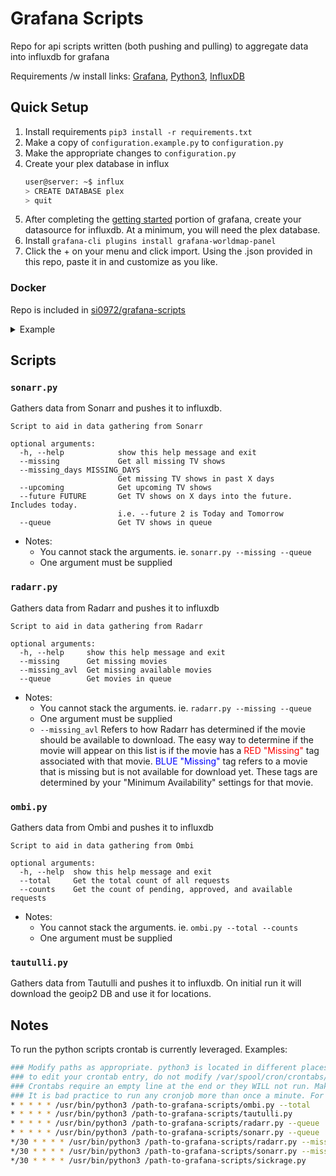 # Grafana Scripts
Repo for api scripts written (both pushing and pulling) to aggregate data into influxdb for grafana

Requirements /w install links: [Grafana](http://docs.grafana.org/installation/), [Python3](https://www.python.org/downloads/), [InfluxDB](https://docs.influxdata.com/influxdb/v1.5/introduction/installation/)

## Quick Setup
1. Install requirements `pip3 install -r requirements.txt`
1. Make a copy of `configuration.example.py` to `configuration.py`
2. Make the appropriate changes to `configuration.py`
1. Create your plex database in influx
    ```sh
    user@server: ~$ influx
    > CREATE DATABASE plex
    > quit
    ```
1. After completing the [getting started](http://docs.grafana.org/guides/getting_started/) portion of grafana, create your datasource for influxdb. At a minimum, you will need the plex database.
1. Install `grafana-cli plugins install grafana-worldmap-panel`
1. Click the + on your menu and click import. Using the .json provided in this repo, paste it in and customize as you like.



### Docker

Repo is included in [si0972/grafana-scripts](https://github.com/si0972/grafana-scripts-docker)

<details><summary>Example</summary>
<p>

```
docker create \
  --name=grafana-scripts \
  -v <path to data>:/Scripts \
  -e plex=true \
  -e PGID=<gid> -e PUID=<uid>  \
  si0972/grafana-scripts:latest
```
</p>
</details>




## Scripts
### `sonarr.py`
Gathers data from Sonarr and pushes it to influxdb.

```
Script to aid in data gathering from Sonarr

optional arguments:
  -h, --help            show this help message and exit
  --missing             Get all missing TV shows
  --missing_days MISSING_DAYS
                        Get missing TV shows in past X days
  --upcoming            Get upcoming TV shows
  --future FUTURE       Get TV shows on X days into the future. Includes today.
                        i.e. --future 2 is Today and Tomorrow
  --queue               Get TV shows in queue
```
- Notes:
  - You cannot stack the arguments. ie. `sonarr.py --missing --queue`
  - One argument must be supplied

### `radarr.py`
Gathers data from Radarr and pushes it to influxdb

```
Script to aid in data gathering from Radarr

optional arguments:
  -h, --help     show this help message and exit
  --missing      Get missing movies
  --missing_avl  Get missing available movies
  --queue        Get movies in queue
```
- Notes:
  - You cannot stack the arguments. ie. `radarr.py --missing --queue`
  - One argument must be supplied
  - `--missing_avl` Refers to how Radarr has determined if the movie should be available to download. The easy way to determine if the movie will appear on this list is if the movie has a <span style="color:red">RED "Missing"</span> tag associated with that movie. <span style="color:blue">BLUE "Missing"</span> tag refers to a movie that is missing but is not available for download yet. These tags are determined by your "Minimum Availability" settings for that movie.

### `ombi.py`
Gathers data from Ombi and pushes it to influxdb

```
Script to aid in data gathering from Ombi

optional arguments:
  -h, --help  show this help message and exit
  --total     Get the total count of all requests
  --counts    Get the count of pending, approved, and available requests
```
- Notes:
  - You cannot stack the arguments. ie. `ombi.py --total --counts`
  - One argument must be supplied

### `tautulli.py`
Gathers data from Tautulli and pushes it to influxdb. On initial run it will download the geoip2 DB and use it for locations.

## Notes
To run the python scripts crontab is currently leveraged. Examples:
```sh
### Modify paths as appropriate. python3 is located in different places for different users. (`which python3` will give you the path)
### to edit your crontab entry, do not modify /var/spool/cron/crontabs/<user> directly, use `crontab -e`
### Crontabs require an empty line at the end or they WILL not run. Make sure to have 2 lines to be safe
### It is bad practice to run any cronjob more than once a minute. For timing help: https://crontab.guru/
* * * * * /usr/bin/python3 /path-to-grafana-scripts/ombi.py --total
* * * * * /usr/bin/python3 /path-to-grafana-scripts/tautulli.py
* * * * * /usr/bin/python3 /path-to-grafana-scripts/radarr.py --queue
* * * * * /usr/bin/python3 /path-to-grafana-scripts/sonarr.py --queue
*/30 * * * * /usr/bin/python3 /path-to-grafana-scripts/radarr.py --missing
*/30 * * * * /usr/bin/python3 /path-to-grafana-scripts/sonarr.py --missing
*/30 * * * * /usr/bin/python3 /path-to-grafana-scripts/sickrage.py
```
